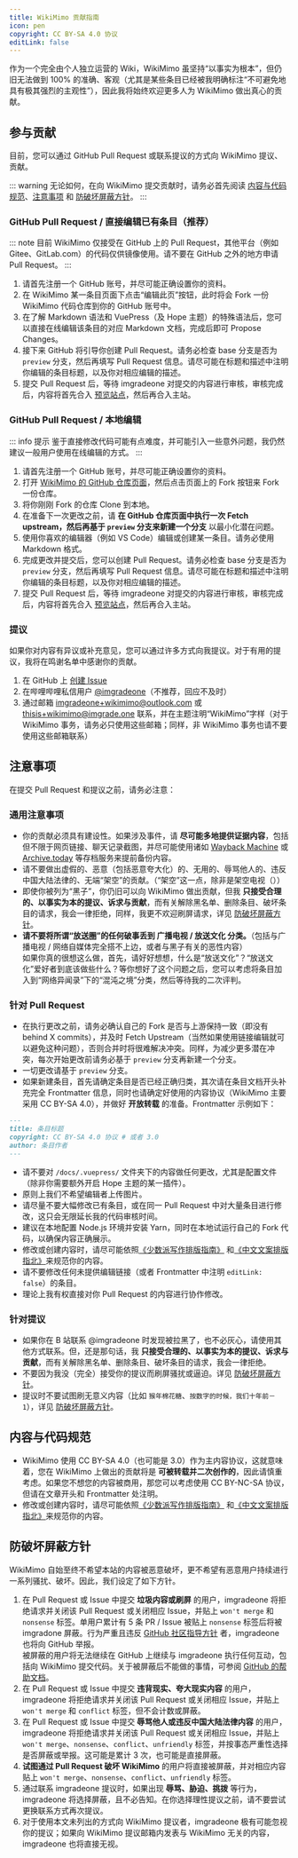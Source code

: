 ```yaml
---
title: WikiMimo 贡献指南
icon: pen
copyright: CC BY-SA 4.0 协议
editLink: false
---
```


作为一个完全由个人独立运营的 Wiki，WikiMimo 虽坚持“以事实为根本”，但仍旧无法做到 100% 的准确、客观（尤其是某些条目已经被我明确标注“不可避免地具有极其强烈的主观性”），因此我将始终欢迎更多人为 WikiMimo 做出真心的贡献。

## 参与贡献
目前，您可以通过 GitHub Pull Request 或联系提议的方式向 WikiMimo 提议、贡献。

::: warning
无论如何，在向 WikiMimo 提交贡献时，请务必首先阅读 [内容与代码规范]()、[注意事项](#注意事项) 和 [防破坏屏蔽方针](#防破坏屏蔽方针)。<!--  待补充 -->
:::

### GitHub Pull Request / 直接编辑已有条目（推荐）
::: note
目前 WikiMimo 仅接受在 GitHub 上的 Pull Request，其他平台（例如 Gitee、GitLab.com）的代码仅供镜像使用。请不要在 GitHub 之外的地方申请 Pull Request。
:::

1. 请首先注册一个 GitHub 账号，并尽可能正确设置你的资料。
2. 在 WikiMimo 某一条目页面下点击“编辑此页”按钮，此时将会 Fork 一份 WikiMimo 代码仓库到你的 GitHub 账号中。
3. 在了解 Markdown 语法和 VuePress（及 Hope 主题）的特殊语法后，您可以直接在线编辑该条目的对应 Markdown 文档，完成后即可 Propose Changes。
4. 接下来 GitHub 将引导你创建 Pull Request。请务必检查 base 分支是否为 `preview` 分支，然后再填写 Pull Request 信息。请尽可能在标题和描述中注明你编辑的条目标题，以及你对相应编辑的描述。
5. 提交 Pull Request 后，等待 imgradeone 对提交的内容进行审核，审核完成后，内容将首先合入 [预览站点](https://preview.wikimimo.com)，然后再合入主站。

### GitHub Pull Request / 本地编辑
::: info 提示
鉴于直接修改代码可能有点难度，并可能引入一些意外问题，我仍然建议一般用户使用在线编辑的方式。
:::

1. 请首先注册一个 GitHub 账号，并尽可能正确设置你的资料。
2. 打开 [WikiMimo 的 GitHub 仓库页面](https://github.com/imgradeone/wikimimo/)，然后点击页面上的 Fork 按钮来 Fork 一份仓库。
3. 将你刚刚 Fork 的仓库 Clone 到本地。
4. 在准备下一次更改之前，请 **在 GitHub 仓库页面中执行一次 Fetch upstream，然后再基于 `preview` 分支来新建一个分支** 以最小化潜在问题。
5. 使用你喜欢的编辑器（例如 VS Code）编辑或创建某一条目。请务必使用 Markdown 格式。
6. 完成更改并提交后，您可以创建 Pull Request。请务必检查 base 分支是否为 `preview` 分支，然后再填写 Pull Request 信息。请尽可能在标题和描述中注明你编辑的条目标题，以及你对相应编辑的描述。
7. 提交 Pull Request 后，等待 imgradeone 对提交的内容进行审核，审核完成后，内容将首先合入 [预览站点](https://preview.wikimimo.com)，然后再合入主站。

### 提议
如果你对内容有异议或补充意见，您可以通过许多方式向我提议。对于有用的提议，我将在鸣谢名单中感谢你的贡献。

1. 在 GitHub 上 [创建 Issue](https://github.com/imgradeone/wikimimo/issues)
2. 在哔哩哔哩私信用户 [@imgradeone](https://space.bilibili.com/107483999)（不推荐，回应不及时）
3. 通过邮箱 imgradeone+wikimimo@outlook.com 或 thisis+wikimimo@imgrade.one 联系，并在主题注明“WikiMimo”字样（对于 WikiMimo 事务，请务必只使用这些邮箱；同样，非 WikiMimo 事务也请不要使用这些邮箱联系）

## 注意事项
在提交 Pull Request 和提议之前，请务必注意：

### 通用注意事项
- 你的贡献必须具有建设性。如果涉及事件，请 **尽可能多地提供证据内容**，包括但不限于网页链接、聊天记录截图，并尽可能使用诸如 [Wayback Machine](https://web.archive.org) 或 [Archive.today](https://archive.ph) 等存档服务来提前备份内容。
- 请不要做出虚假的、恶意（包括恶意夸大化）的、无用的、辱骂他人的、违反中国大陆法律的、无端“架空”的贡献。（“架空”这一点，除非是架空电视（））
- 即使你被列为“黑子”，你仍旧可以向 WikiMimo 做出贡献，但我 **只接受合理的、以事实为本的提议、诉求与贡献**，而有关解除黑名单、删除条目、破坏条目的请求，我会一律拒绝，同样，我更不欢迎刷屏请求，详见 [防破坏屏蔽方针](#防破坏屏蔽方针)。
- **请不要将所谓“放送圈”的任何破事丢到 广播电视 / 放送文化 分类。**（包括与广播电视 / 网络自媒体完全搭不上边，或者与黑子有关的恶性内容）  
  如果你真的很想这么做，首先，请好好想想，什么是“放送文化”？“放送文化”爱好者到底该做些什么？等你想好了这个问题之后，您可以考虑将条目加入到“网络异闻录”下的“混沌之境”分类，然后等待我的二次评判。

### 针对 Pull Request
- 在执行更改之前，请务必确认自己的 Fork 是否与上游保持一致（即没有 behind X commits），并及时 Fetch Upstream（当然如果使用链接编辑就可以避免这种问题），否则合并时将很难解决冲突。同样，为减少更多潜在冲突，每次开始更改前请务必基于 `preview` 分支再新建一个分支。
- 一切更改请基于 `preview` 分支。
- 如果新建条目，首先请确定条目是否已经正确归类，其次请在条目文档开头补充完全 Frontmatter 信息，同时也请确定好使用的内容协议（WikiMimo 主要采用 CC BY-SA 4.0），并做好 **开放转载** 的准备。Frontmatter 示例如下：

```md
---
title: 条目标题
copyright: CC BY-SA 4.0 协议 # 或者 3.0
author: 条目作者
---
```

- 请不要对 `/docs/.vuepress/` 文件夹下的内容做任何更改，尤其是配置文件（除非你需要额外开启 Hope 主题的某一插件）。
- 原则上我们不希望编辑者上传图片。
- 请尽量不要大幅修改已有条目，或在同一 Pull Request 中对大量条目进行修改，这只会无限延长我的代码审核时间。
- 建议在本地配置 Node.js 环境并安装 Yarn，同时在本地试运行自己的 Fork 代码，以确保内容正确展示。
- 修改或创建内容时，请尽可能依照[《少数派写作排版指南》](https://sspai.com/post/37815) 和[《中文文案排版指北》](https://github.com/mzlogin/chinese-copywriting-guidelines)来规范你的内容。
- 请不要修改任何未提供编辑链接（或者 Frontmatter 中注明 `editLink: false`）的条目。
- 理论上我有权直接对你 Pull Request 的内容进行协作修改。

### 针对提议
- 如果你在 B 站联系 @imgradeone 时发现被拉黑了，也不必灰心，请使用其他方式联系。但，还是那句话，我 **只接受合理的、以事实为本的提议、诉求与贡献**，而有关解除黑名单、删除条目、破坏条目的请求，我会一律拒绝。
- 不要因为我没（完全）接受你的提议而刷屏骚扰或逼迫。详见 [防破坏屏蔽方针](#防破坏屏蔽方针)。
- 提议时不要试图刷无意义内容（比如 `猴年棉花糖`、`按数字的时候，我们十年前－1`），详见 [防破坏屏蔽方针](#防破坏屏蔽方针)。<!-- 除非你很想被我踹飞或者臭骂一顿 -->

## 内容与代码规范
- WikiMimo 使用 CC BY-SA 4.0（也可能是 3.0）作为主内容协议，这就意味着，您在 WikiMimo 上做出的贡献将是 **可被转载并二次创作的**，因此请慎重考虑。如果您不想您的内容被商用，那您可以考虑使用 CC BY-NC-SA 协议，但请在文章开头和 Frontmatter 处注明。
- 修改或创建内容时，请尽可能依照[《少数派写作排版指南》](https://sspai.com/post/37815) 和[《中文文案排版指北》](https://github.com/mzlogin/chinese-copywriting-guidelines)来规范你的内容。

## 防破坏屏蔽方针
WikiMimo 自始至终不希望本站的内容被恶意破坏，更不希望有恶意用户持续进行一系列骚扰、破坏。因此，我们设定了如下方针。

1. 在 Pull Request 或 Issue 中提交 **垃圾内容或刷屏** 的用户，imgradeone 将拒绝请求并关闭该 Pull Request 或关闭相应 Issue，并贴上 `won't merge` 和 `nonsense` 标签。单用户累计有 5 条 PR / Issue 被贴上 `nonsense` 标签后将被 imgradone 屏蔽。行为严重且违反 [GitHub 社区指导方针](https://docs.github.com/cn/site-policy/github-terms/github-community-guidelines) 者，imgradeone 也将向 GitHub 举报。  
  被屏蔽的用户将无法继续在 GitHub 上继续与 imgradeone 执行任何互动，包括向 WikiMimo 提交代码。关于被屏蔽后不能做的事情，可参阅 [GitHub 的帮助文档](https://docs.github.com/cn/communities/maintaining-your-safety-on-github/blocking-a-user-from-your-personal-account)。
2. 在 Pull Request 或 Issue 中提交 **违背现实、夸大现实内容** 的用户，imgradeone 将拒绝请求并关闭该 Pull Request 或关闭相应 Issue，并贴上 `won't merge` 和 `conflict` 标签，但不会计数或屏蔽。
3. 在 Pull Request 或 Issue 中提交 **辱骂他人或违反中国大陆法律内容** 的用户，imgradeone 将拒绝请求并关闭该 Pull Request 或关闭相应 Issue，并贴上 `won't merge`、`nonsense`、`conflict`、`unfriendly` 标签，并按事态严重性选择是否屏蔽或举报。这可能是累计 3 次，也可能是直接屏蔽。
4. **试图通过 Pull Request 破坏 WikiMimo** 的用户将直接被屏蔽，并对相应内容贴上 `won't merge`、`nonsense`、`conflict`、`unfriendly` 标签。
5. 通过联系 imgradeone 提议时，如果出现 **辱骂、胁迫、挑拨** 等行为，imgradeone 将选择屏蔽，且不必告知。在你选择理性提议之前，请不要尝试更换联系方式再次提议。
6. 对于使用本文未列出的方式向 WikiMimo 提议者，imgradeone 极有可能忽视你的提议；如果向 WikiMimo 提议邮箱内发表与 WikiMimo 无关的内容，imgradeone 也将直接无视。

